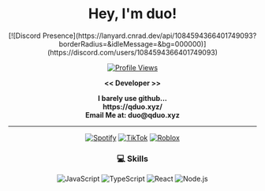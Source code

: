 <h1 align="center"> Hey, I'm duo!</h1>

<div align="center">
[![Discord Presence](https://lanyard.cnrad.dev/api/1084594366401749093?borderRadius=&idleMessage=&bg=000000)](https://discord.com/users/1084594366401749093)
  
  [![Profile Views](https://komarev.com/ghpvc/?username=qocepombtv&color=blueviolet)](https://github.com/qocepombtv)
  
  <p>
    <strong> << Developer >> </strong><br>
  </p>
    <p>
    <strong>  I barely use github...  </strong><br>
    <strong>  https://qduo.xyz/ </strong><br>
    <strong>  Email Me at: duo@qduo.xyz </strong><br>
  </p>

</div>

---

<div align="center">
  
  [![Spotify](https://img.shields.io/badge/Spotify-%231DB954.svg?style=for-the-badge&logo=spotify&logoColor=white)](https://open.spotify.com/user/31hpimmslar5hnso26nu7fgfjpji?si=cb8b2b40a3b645d8)
  [![TikTok](https://img.shields.io/badge/TikTok-%23000000.svg?style=for-the-badge&logo=tiktok&logoColor=white)](https://tiktok.com/@qocepombtv)
  [![Roblox](https://img.shields.io/badge/Roblox-%23000000.svg?style=for-the-badge&logo=roblox&logoColor=white)](https://www.roblox.com/users/407323614/profile)
  
</div>

<h3 align="center">💻 Skills </h3>

<div align="center">
  
  ![JavaScript](https://img.shields.io/badge/javascript-%23323330.svg?style=for-the-badge&logo=javascript&logoColor=%23F7DF1E)
  ![TypeScript](https://img.shields.io/badge/typescript-%23007ACC.svg?style=for-the-badge&logo=typescript&logoColor=white)
  ![React](https://img.shields.io/badge/react-%2320232a.svg?style=for-the-badge&logo=react&logoColor=%2361DAFB)
  ![Node.js](https://img.shields.io/badge/node.js-6DA55F?style=for-the-badge&logo=node.js&logoColor=white)
  
</div>
